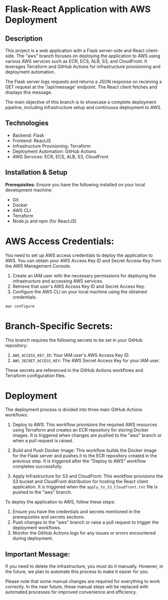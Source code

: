 # Flask-React Application with AWS Deployment

## Description

This project is a web application with a Flask server-side and React client-side. The "aws" branch focuses on deploying the application to AWS using various AWS services such as ECR, ECS, ALB, S3, and CloudFront. It leverages Terraform and GitHub Actions for infrastructure provisioning and deployment automation.

The Flask server logs requests and returns a JSON response on receiving a GET request at the '/api/message' endpoint. The React client fetches and displays this message.

The main objective of this branch is to showcase a complete deployment pipeline, including infrastructure setup and continuous deployment to AWS.

## Technologies

- Backend: Flask
- Frontend: ReactJS
- Infrastructure Provisioning: Terraform
- Deployment Automation: GitHub Actions
- AWS Services: ECR, ECS, ALB, S3, CloudFront

## Installation & Setup

**Prerequisites:**
Ensure you have the following installed on your local development machine:

- Git
- Docker
- AWS CLI
- Terraform
- Node.js and npm (for ReactJS)

# AWS Access Credentials:
You need to set up AWS access credentials to deploy the application to AWS. You can obtain your AWS Access Key ID and Secret Access Key from the AWS Management Console.

1. Create an IAM user with the necessary permissions for deploying the infrastructure and accessing AWS services.
2. Retrieve that user's AWS Access Key ID and Secret Access Key.
3. Configure the AWS CLI on your local machine using the obtained credentials.

`aws configure`

# Branch-Specific Secrets:
This branch requires the following secrets to be set in your GitHub repository:

1. `AWS_ACCESS_KEY_ID`: Your IAM user's AWS Access Key ID.
2. `AWS_SECRET_ACCESS_KEY`: The AWS Secret Access Key for your IAM user.

These secrets are referenced in the GitHub Actions workflows and Terraform configuration files.

# Deployment
The deployment process is divided into three main GitHub Actions workflows:

1. Deploy to AWS: This workflow provisions the required AWS resources using Terraform and creates an ECR repository for storing Docker images. It is triggered when changes are pushed to the "aws" branch or when a pull request is raised.

2. Build and Push Docker Image: This workflow builds the Docker image for the Flask server and pushes it to the ECR repository created in the previous step. It is triggered after the "Deploy to AWS" workflow completes successfully.

3. Apply Infrastructure for S3 and CloudFront: This workflow provisions the S3 bucket and CloudFront distribution for hosting the React client application. It is triggered when the `apply_to_S3_Cloudfront.txt` file is pushed to the "aws" branch.

To deploy the application to AWS, follow these steps:

1. Ensure you have the credentials and secrets mentioned in the prerequisites and secrets sections.
2. Push changes to the "aws" branch or raise a pull request to trigger the deployment workflows.
3. Monitor the GitHub Actions logs for any issues or errors encountered during deployment.
   
## Important Message:

If you need to delete the infrastructure, you must do it manually. However, in the future, we plan to automate this process to make it easier for you.

Please note that some manual changes are required for everything to work correctly. In the near future, these manual steps will be replaced with automated processes for improved convenience and efficiency.


